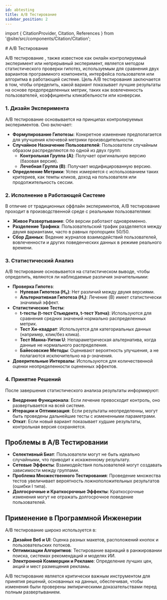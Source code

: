 ```yaml
---
id: abtesting
title: A/B Тестирование
sidebar_position: 2
---
```

import { CitationProvider, Citation, References } from '@site/src/components/Citation/Citation';

<CitationProvider>
# A/B Тестирование

A/B тестирование <Citation id="abtesting" />, также известное как онлайн контролируемый эксперимент или непрерывный эксперимент, является методом статистического проверки гипотез, используемым для сравнения двух вариантов программного компонента, интерфейса пользователя или алгоритма в работающей системе. Цель A/B тестирования заключается в том, чтобы определить, какой вариант показывает лучшие результаты на основе предопределенных метрик, таких как вовлеченность пользователей, коэффициенты кликабельности или конверсии.

### **1. Дизайн Эксперимента**
A/B тестирование основывается на принципах контролируемых экспериментов. Оно включает:
- **Формулирование Гипотезы**: Конкретное изменение предполагается для улучшения ключевой метрики производительности.
- **Случайное Назначение Пользователей**: Пользователи случайным образом распределяются по одной из двух групп:
  - **Контрольная Группа (A)**: Получает оригинальную версию (базовая версия).
  - **Лечебная Группа (B)**: Получает модифицированную версию.
- **Определение Метрики**: Успех измеряется с использованием таких критериев, как темпы кликов, доход на пользователя или продолжительность сессии.

### **2. Исполнение в Работающей Системе**
В отличие от традиционных оффлайн экспериментов, A/B тестирование проходит в производственной среде с реальными пользователями:
- **Живое Развертывание**: Обе версии работают одновременно.
- **Разделение Трафика**: Пользовательский трафик разделяется между двумя вариантами, часто в равных пропорциях 50/50.
- **Сбор Данных**: Ведение журналов взаимодействий пользователей, вовлеченности и других поведенческих данных в режиме реального времени.

### **3. Статистический Анализ**
A/B тестирование основывается на статистическом выводе, чтобы определить, являются ли наблюдаемые различия значительными:
- **Проверка Гипотез**:
  - **Нулевая Гипотеза (H₀)**: Нет различий между двумя версиями.
  - **Альтернативная Гипотеза (H₁)**: Лечение (B) имеет статистически значимый эффект.
- **Статистические Тесты**:
  - **t-тесты (t-тест Стьюдента, t-тест Уэлча)**: Используются для сравнения средних значений нормально распределенных метрик.
  - **Тест Хи-квадрат**: Используется для категориальных данных (например, клик/без клика).
  - **Тест Манна-Уитни U**: Непараметрическая альтернатива, когда данные не нормального распределения.
  - **Байесовские Методы**: Оценивают вероятность улучшения, а не полагаются исключительно на p-значения.
- **Доверительные Интервалы**: Используются для количественной оценки неопределенности оцененных эффектов.

### **4. Принятие Решений**
После завершения статистического анализа результаты информируют:
- **Внедрение Функционала**: Если лечение превосходит контроль, оно развертывается на всей системе.
- **Итерации и Оптимизация**: Если результаты неопределенны, могут быть проведены дальнейшие тесты с измененными параметрами.
- **Откат**: Если новый вариант показывает худшие результаты, контрольная версия сохраняется.

## **Проблемы в A/B Тестировании**
- **Селективный Биат**: Пользователи могут не быть идеально случайными, что приводит к искаженному результату.
- **Сетевые Эффекты**: Взаимодействия пользователей могут создавать зависимости между группами.
- **Проблема Множественного Тестирования**: Проведение множества тестов увеличивает вероятность ложноположительных результатов (ошибки I типа).
- **Долгосрочные и Краткосрочные Эффекты**: Краткосрочные изменения могут не отражать долгосрочное поведение пользователей.

## **Применение в Программной Инженерии**
A/B тестирование широко используется в:
- **Дизайне Веб и UI**: Оценка разных макетов, расположений кнопок и пользовательских потоков.
- **Оптимизации Алгоритмов**: Тестирование вариаций в ранжировании поиска, системах рекомендаций и моделях ИИ.
- **Электронной Коммерции и Рекламе**: Определение лучших цен, акций и мест размещения рекламы.

A/B тестирование является критически важным инструментом для принятия решений, основанных на данных, обеспечивая, чтобы изменения были проверены эмпирическими доказательствами перед полным развертыванием.

<References />
</CitationProvider>